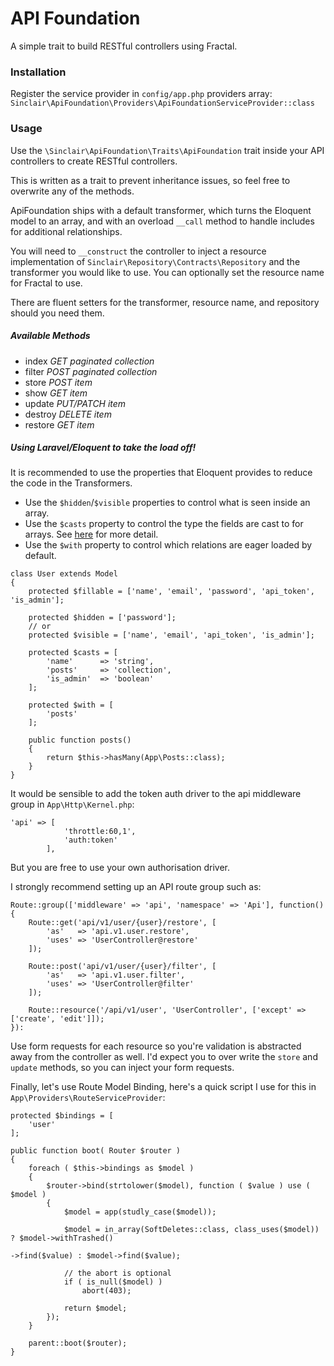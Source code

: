 # API Foundation

A simple trait to build RESTful controllers using Fractal. 

### Installation

Register the service provider in `config/app.php` providers array:
``` Sinclair\ApiFoundation\Providers\ApiFoundationServiceProvider::class```

### Usage
Use the `\Sinclair\ApiFoundation\Traits\ApiFoundation` trait inside your API controllers to create RESTful controllers.

This is written as a trait to prevent inheritance issues, so feel free to overwrite any of the methods.

ApiFoundation ships with a default transformer, which turns the Eloquent model to an array, and with an overload `__call` method to handle includes for additional relationships.

You will need to `__construct` the controller to inject a resource implementation of `Sinclair\Repository\Contracts\Repository` and the transformer you would like to use. You can optionally set the resource name for Fractal to use.

There are fluent setters for the transformer, resource name, and repository should you need them.

##### Available Methods
* index _GET_ _paginated collection_
* filter _POST_ _paginated collection_
* store _POST_ _item_
* show _GET_ _item_
* update _PUT/PATCH_ _item_
* destroy _DELETE_ _item_
* restore _GET_ _item_

##### Using Laravel/Eloquent to take the load off!
 
It is recommended to use the properties that Eloquent provides to reduce the code in the Transformers. 
* Use the `$hidden`/`$visible` properties to control what is seen inside an array.
* Use the `$casts` property to control the type the fields are cast to for arrays. See <a href="https://laravel.com/docs/5.2/eloquent-mutators#attribute-casting">here</a> for more detail. 
* Use the `$with` property to control which relations are eager loaded by default.

```
class User extends Model
{
    protected $fillable = ['name', 'email', 'password', 'api_token', 'is_admin'];
    
    protected $hidden = ['password'];
    // or
    protected $visible = ['name', 'email', 'api_token', 'is_admin'];
    
    protected $casts = [
        'name'      => 'string',
        'posts'     => 'collection',
        'is_admin'  => 'boolean'
    ];
    
    protected $with = [
        'posts'
    ];
    
    public function posts()
    {
        return $this->hasMany(App\Posts::class);
    }
}
```


It would be sensible to add the token auth driver to the api middleware group in `App\Http\Kernel.php`:
```
'api' => [
            'throttle:60,1',
            'auth:token'
        ],
```
But you are free to use your own authorisation driver.
 
I strongly recommend setting up an API route group such as:
```
Route::group(['middleware' => 'api', 'namespace' => 'Api'], function()
{
    Route::get('api/v1/user/{user}/restore', [
        'as'   => 'api.v1.user.restore',
        'uses' => 'UserController@restore'
    ]);
    
    Route::post('api/v1/user/{user}/filter', [
        'as'   => 'api.v1.user.filter',
        'uses' => 'UserController@filter'
    ]);
    
    Route::resource('/api/v1/user', 'UserController', ['except' => ['create', 'edit']]);
}):
```

Use form requests for each resource so you're validation is abstracted away from the controller as well. I'd expect you to over write the `store` and `update` methods, so you can inject your form requests.

Finally, let's use Route Model Binding, here's a quick script I use for this in `App\Providers\RouteServiceProvider`:
```
protected $bindings = [
    'user'
];

public function boot( Router $router )
{
    foreach ( $this->bindings as $model )
    {
        $router->bind(strtolower($model), function ( $value ) use ( $model )
        {
            $model = app(studly_case($model));

            $model = in_array(SoftDeletes::class, class_uses($model)) ? $model->withTrashed()
                                                                              ->find($value) : $model->find($value);

            // the abort is optional
            if ( is_null($model) )
                abort(403);

            return $model;
        });
    }

    parent::boot($router);
}
``` 
